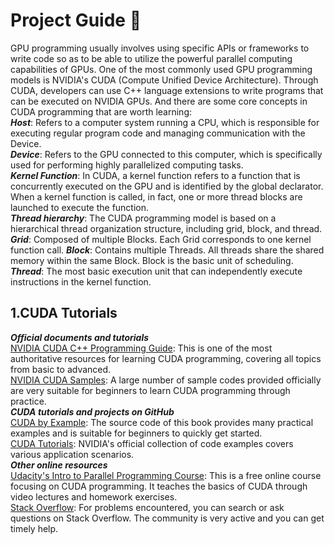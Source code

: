 # Project Guide :rocket:

GPU programming usually involves using specific APIs or frameworks to write code so as to 
be able to utilize the powerful parallel computing capabilities of GPUs. One of the most commonly 
used GPU programming models is NVIDIA's CUDA (Compute Unified Device Architecture). Through CUDA, 
developers can use C++ language extensions to write programs that can be executed on NVIDIA GPUs.
And there are some core concepts in CUDA programming that are worth learning:  
___Host___: Refers to a computer system running a CPU, which is responsible for executing regular 
			program code and managing communication with the Device.  
___Device___: Refers to the GPU connected to this computer, which is specifically used for performing 
			highly parallelized computing tasks.  
___Kernel Function___: In CUDA, a kernel function refers to a function that is concurrently executed 
			on the GPU and is identified by the global declarator. When a kernel function is called, 
			in fact, one or more thread blocks are launched to execute the function.  
___Thread hierarchy___: The CUDA programming model is based on a hierarchical thread organization structure, 
including grid, block, and thread. ___Grid___: Composed of multiple Blocks. Each Grid corresponds to one 
kernel function call. ___Block___: Contains multiple Threads. All threads share the shared memory within 
the same Block. Block is the basic unit of scheduling. ___Thread___: The most basic execution unit that 
can independently execute instructions in the kernel function. 
<p align="center">
<src img="./assets/gpu_cpu.jpg" alt="GPU devotes more transistors to data processing" >
</p>

## 1.CUDA Tutorials

___Official documents and tutorials___  
[NVIDIA CUDA C++ Programming Guide](https://docs.nvidia.com/cuda/cuda-c-programming-guide/): This is one of the most 
authoritative resources for learning CUDA programming, covering all topics from basic to advanced.  
[NVIDIA CUDA Samples](https://github.com/NVIDIA/cuda-samples?spm=5176.28103460.0.0.29b01db8ILLOEG): A large number of 
sample codes provided officially are very suitable for beginners to learn CUDA programming through practice.  
___CUDA tutorials and projects on GitHub___  
[CUDA by Example](https://github.com/jeffra/cuda-by-example?spm=5176.28103460.0.0.29b01db8ILLOEG): The source code of 
this book provides many practical examples and is suitable for beginners to quickly get started.  
[CUDA Tutorials](https://github.com/parallel-forall/code-samples?spm=5176.28103460.0.0.29b01db8ILLOEG): NVIDIA's official 
collection of code examples covers various application scenarios.  
___Other online resources___  
[Udacity's Intro to Parallel Programming Course](https://www.udacity.com/course/): This is a free online course focusing 
on CUDA programming. It teaches the basics of CUDA through video lectures and homework exercises.  
[Stack Overflow](https://stackoverflow.com/questions/tagged/cuda?spm=5176.28103460.0.0.29b01db8ILLOEG): For problems 
encountered, you can search or ask questions on Stack Overflow. The community is very active and you can get timely help.  

